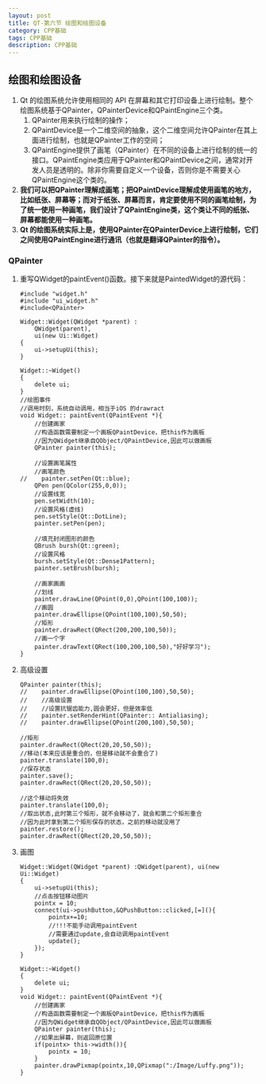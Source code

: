 ```yaml
---
layout: post
title: QT-第六节 绘图和绘图设备
category: CPP基础
tags: CPP基础
description: CPP基础
--- 
```


## 绘图和绘图设备
1. Qt 的绘图系统允许使用相同的 API 在屏幕和其它打印设备上进行绘制。整个绘图系统基于QPainter，QPainterDevice和QPaintEngine三个类。
    1. QPainter用来执行绘制的操作；
    2. QPaintDevice是一个二维空间的抽象，这个二维空间允许QPainter在其上面进行绘制，也就是QPainter工作的空间；
    3. QPaintEngine提供了画笔（QPainter）在不同的设备上进行绘制的统一的接口。QPaintEngine类应用于QPainter和QPaintDevice之间，通常对开发人员是透明的。除非你需要自定义一个设备，否则你是不需要关心QPaintEngine这个类的。
2. **我们可以把QPainter理解成画笔；把QPaintDevice理解成使用画笔的地方，比如纸张、屏幕等；而对于纸张、屏幕而言，肯定要使用不同的画笔绘制，为了统一使用一种画笔，我们设计了QPaintEngine类，这个类让不同的纸张、屏幕都能使用一种画笔。**
3. **Qt 的绘图系统实际上是，使用QPainter在QPainterDevice上进行绘制，它们之间使用QPaintEngine进行通讯（也就是翻译QPainter的指令）。**

### QPainter
1. 重写QWidget的paintEvent()函数。接下来就是PaintedWidget的源代码：
    
    ```
    #include "widget.h"
    #include "ui_widget.h"
    #include<QPainter>
    
    Widget::Widget(QWidget *parent) :
        QWidget(parent),
        ui(new Ui::Widget)
    {
        ui->setupUi(this);
    }
    
    Widget::~Widget()
    {
        delete ui;
    }
    //绘图事件
    //调用时刻，系统自动调用，相当于iOS 的drawract
    void Widget:: paintEvent(QPaintEvent *){
        //创建画家
        //构造函数需要制定一个画板QPaintDevice，把this作为画板
        //因为QWidget继承自QObject/QPaintDevice,因此可以做画板
        QPainter painter(this);
    
        //设置画笔属性
        //画笔颜色
    //    painter.setPen(Qt::blue);
        QPen pen(QColor(255,0,0));
        //设置线宽
        pen.setWidth(10);
        //设置风格(虚线)
        pen.setStyle(Qt::DotLine);
        painter.setPen(pen);
    
        //填充封闭图形的颜色
        QBrush bursh(Qt::green);
        //设置风格
        bursh.setStyle(Qt::Dense1Pattern);
        painter.setBrush(bursh);
    
        //画家画画
        //划线
        painter.drawLine(QPoint(0,0),QPoint(100,100));
        //画圆
        painter.drawEllipse(QPoint(100,100),50,50);
        //矩形
        painter.drawRect(QRect(200,200,100,50));
        //画一个字
        painter.drawText(QRect(100,200,100,50),"好好学习");
    }

    ```
2. 高级设置
    
    ```
    QPainter painter(this);
    //    painter.drawEllipse(QPoint(100,100),50,50);
    //    //高级设置
    //    //设置抗锯齿能力,圆会更好，但是效率低
    //    painter.setRenderHint(QPainter:: Antialiasing);
    //    painter.drawEllipse(QPoint(200,100),50,50);
    
    //矩形
    painter.drawRect(QRect(20,20,50,50));
    //移动(本来应该是重合的，但是移动就不会重合了)
    painter.translate(100,0);
    //保存状态
    painter.save();
    painter.drawRect(QRect(20,20,50,50));
        
    //这个移动将失效
    painter.translate(100,0);
    //取出状态,此时第三个矩形，就不会移动了，就会和第二个矩形重合
    //因为此时拿到第二个矩形保存的状态，之前的移动就没用了
    painter.restore();
    painter.drawRect(QRect(20,20,50,50));
    
    ```
3. 画图
    
    ```
    Widget::Widget(QWidget *parent) :QWidget(parent), ui(new Ui::Widget)
    {
        ui->setupUi(this);
        //点击按钮移动图片
        pointx = 10;
        connect(ui->pushButton,&QPushButton::clicked,[=](){
            pointx+=10;
            //!!!不能手动调用paintEvent
            //需要通过update,会自动调用paintEvent
            update();
        });
    }
    
    Widget::~Widget()
    {
        delete ui;
    }
    void Widget:: paintEvent(QPaintEvent *){
        //创建画家
        //构造函数需要制定一个画板QPaintDevice，把this作为画板
        //因为QWidget继承自QObject/QPaintDevice,因此可以做画板
        QPainter painter(this);
        //如果出屏幕，则返回原位置
        if(pointx> this->width()){
            pointx = 10;
        }
        painter.drawPixmap(pointx,10,QPixmap(":/Image/Luffy.png"));
    }
    ```



